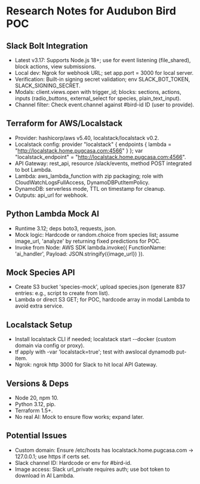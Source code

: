 # Research Notes for Audubon Bird POC

## Slack Bolt Integration
- Latest v3.17: Supports Node.js 18+; use for event listening (file_shared), block actions, view submissions.
- Local dev: Ngrok for webhook URL; set app.port = 3000 for local server.
- Verification: Built-in signing secret validation; env SLACK_BOT_TOKEN, SLACK_SIGNING_SECRET.
- Modals: client.views.open with trigger_id; blocks: sections, actions, inputs (radio_buttons, external_select for species, plain_text_input).
- Channel filter: Check event.channel against #bird-id ID (user to provide).

## Terraform for AWS/Localstack
- Provider: hashicorp/aws v5.40, localstack/localstack v0.2.
- Localstack config: provider "localstack" { endpoints { lambda = "http://localstack.home.pugcasa.com:4566" } }; var "localstack_endpoint" = "http://localstack.home.pugcasa.com:4566".
- API Gateway: rest_api, resource /slack/events, method POST integrated to bot Lambda.
- Lambda: aws_lambda_function with zip packaging; role with CloudWatchLogsFullAccess, DynamoDBPutItemPolicy.
- DynamoDB: serverless mode, TTL on timestamp for cleanup.
- Outputs: api_url for webhook.

## Python Lambda Mock AI
- Runtime 3.12; deps boto3, requests, json.
- Mock logic: Hardcode or random.choice from species list; assume image_url, 'analyze' by returning fixed predictions for POC.
- Invoke from Node: AWS SDK lambda.invoke({ FunctionName: 'ai_handler', Payload: JSON.stringify({image_url}) }).

## Mock Species API
- Create S3 bucket 'species-mock', upload species.json (generate 837 entries: e.g., script to create from list).
- Lambda or direct S3 GET; for POC, hardcode array in modal Lambda to avoid extra service.

## Localstack Setup
- Install localstack CLI if needed; localstack start --docker (custom domain via config or proxy).
- tf apply with -var 'localstack=true'; test with awslocal dynamodb put-item.
- Ngrok: ngrok http 3000 for Slack to hit local API Gateway.

## Versions & Deps
- Node 20, npm 10.
- Python 3.12, pip.
- Terraform 1.5+.
- No real AI: Mock to ensure flow works; expand later.

## Potential Issues
- Custom domain: Ensure /etc/hosts has localstack.home.pugcasa.com -> 127.0.0.1; use https if certs set.
- Slack channel ID: Hardcode or env for #bird-id.
- Image access: Slack url_private requires auth; use bot token to download in AI Lambda.